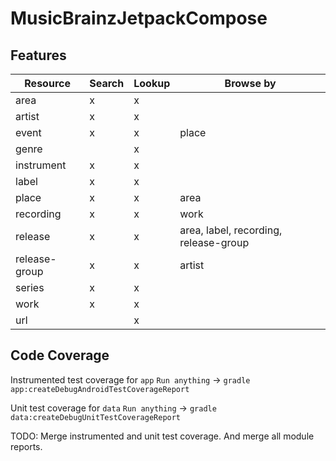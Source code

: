# MusicBrainzJetpackCompose

## Features

| Resource      | Search | Lookup | Browse by                             |
|---------------|--------|--------|---------------------------------------|
| area          | x      | x      |
| artist        | x      | x      |
| event         | x      | x      | place                                 |
| genre         |        | x      |
| instrument    | x      | x      |
| label         | x      | x      |
| place         | x      | x      | area                                  |
| recording     | x      | x      | work                                  |
| release       | x      | x      | area, label, recording, release-group |
| release-group | x      | x      | artist                                |
| series        | x      | x      |
| work          | x      | x      |
| url           |        | x      |

## Code Coverage

Instrumented test coverage for `app`
`Run anything` -> `gradle app:createDebugAndroidTestCoverageReport`

Unit test coverage for `data`
`Run anything` -> `gradle data:createDebugUnitTestCoverageReport`

TODO: Merge instrumented and unit test coverage. And merge all module reports.
